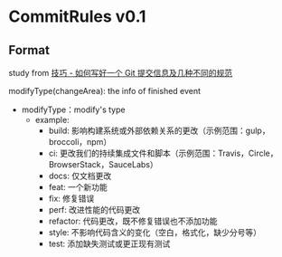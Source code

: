 # CommitRules v0.1

## Format

study from [技巧 - 如何写好一个 Git 提交信息及几种不同的规范](https://zhuanlan.zhihu.com/p/27501055)

modifyType(changeArea): the info of finished event

- modifyType：modify's type
  - example:
    - build: 影响构建系统或外部依赖关系的更改（示例范围：gulp，broccoli，npm）
    - ci: 更改我们的持续集成文件和脚本（示例范围：Travis，Circle，BrowserStack，SauceLabs）
    - docs: 仅文档更改
    - feat: 一个新功能
    - fix: 修复错误
    - perf: 改进性能的代码更改
    - refactor: 代码更改，既不修复错误也不添加功能
    - style: 不影响代码含义的变化（空白，格式化，缺少分号等）
    - test: 添加缺失测试或更正现有测试
